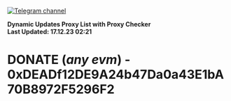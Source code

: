 [![Telegram channel](https://img.shields.io/endpoint?url=https://runkit.io/damiankrawczyk/telegram-badge/branches/master?url=https://t.me/n4z4v0d)](https://t.me/n4z4v0d) 

**Dynamic Updates Proxy List with Proxy Checker**  
**Last Updated: 17.12.23 02:21**

# DONATE (_any evm_) - 0xDEADf12DE9A24b47Da0a43E1bA70B8972F5296F2
